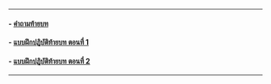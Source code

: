 
---
#### - [คำถามท้ายบท](0630.md)
#### - [แบบฝึกปฏิบัติท้ายบท ตอนที่ 1](0650.md)
#### - [แบบฝึกปฏิบัติท้ายบท ตอนที่ 2](0670.md)
---
